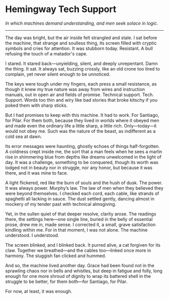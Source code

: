 # Hemingway Tech Support

*In which machines demand understanding, and men seek solace in logic.*

---

The day was bright, but the air inside felt strangled and stale. I sat before
the machine, that strange and soulless thing, its screen filled with cryptic
symbols and cries for attention. It was stubborn today. Resistant. A bull
refusing the touch of a matador's cape.

I stared. It stared back—unyielding, silent, and deeply unrepentant. Damn the
thing. It sat. It always sat, buzzing crossly, like an old crone too tired to
complain, yet never silent enough to be unnoticed.

The keys were tough under my fingers, each press a small resistance, as though
it knew my true nature was away from wires and instruction manuals, out in open
air and fields of promise. Technical support. Tech. Support. Words too thin and
wiry like bad stories that broke kitschy if you poked them with sharp sticks.

But I had promises to keep with this machine. It had to work. For Santiago, for
Pilar. For them both, because they lived in worlds where it obeyed men and made
even the ordinary life a little sharp, a little rich. Only—today—it would not
obey me. Such was the nature of the beast, as indifferent as a cold sea at
dawn.

Its error messages were haunting, ghostly echoes of things half-forgotten. A
coldness crept inside me, the sort that a man feels when he sees a marlin rise
in shimmering blue from depths like dreams unwelcomed in the light of day. It
was a challenge, something to be conquered, though its worth was lodged not in
beauty nor in struggle, nor any honor, but because it was there, and it was
mine to face.

A light flickered, red like the burn of souls and the hush of dusk. The power.
It was always power. Murphy’s law. The law of men when they believed they were
beyond themselves. I checked each cord, each cable, like strands of spaghetti
all lacking in sauce. The dust settled gently, dancing almost in mockery of my
tender past with technical almsgiving.

Yet, in the sullen quiet of that deeper resolve, clarity arose. The readings
there, the settings here—one single line, buried in the belly of essential
prose, drew me in, made sense. I corrected it, a small, grave satisfaction
kindling within me. For in that moment, I was not alone. The machine
understood. I understood.

The screen blinked, and I blinked back. It purred alive, a cat forgiven for its
claw. Together we breathed—and the cables too—linked once more in harmony. The
sluggish fan clicked and hummed.

And so, the machine lived another day. Grace had been found not in the
sprawling chaos nor in bells and whistles, but deep in fatigue and folly, long
enough for one more shroud of dignity to wrap its battered shell in the
struggle to be better, for them both—for Santiago, for Pilar.

For now, at least, it was enough.
